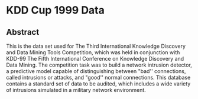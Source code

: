 # KDD Cup 1999 Data



## Abstract

This is the data set used for The Third International Knowledge Discovery and Data Mining Tools Competition, which was held in conjunction with KDD-99 The Fifth International Conference on Knowledge Discovery and Data Mining. The competition task was to build a network intrusion detector, a predictive model capable of distinguishing between "bad'' connections, called intrusions or attacks, and "good'' normal connections. This database contains a standard set of data to be audited, which includes a wide variety of intrusions simulated in a military network environment.